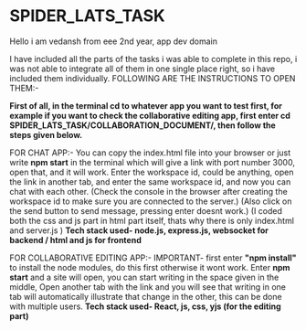 # SPIDER_LATS_TASK
Hello i am vedansh from eee 2nd year, app dev domain

I have included all the parts of the tasks i was able to complete in this repo, i was not able to integrate all of them in one single place right, so i have included them individually.
FOLLOWING ARE THE INSTRUCTIONS TO OPEN THEM:-


**First of all, in the terminal cd to whatever app you want to test first, for example if you want to check the collaborative editing app, first enter cd SPIDER_LATS_TASK/COLLABORATION_DOCUMENT/, then follow the steps given below.**


FOR CHAT APP:- 
You can copy the index.html file into your browser or just write **npm start** in the terminal which will give a link with port number 3000, open that, and it will work. 
Enter the workspace id, could be anything, open the link in another tab, and enter the same workspace id, and now you can chat with each other. (Check the console in the browser after creating the workspace id to make sure you are connected to the server.)
(Also click on the send button to send message, pressing enter doesnt work.)
(I coded both the css and js part in html part itself, thats why there is only index.html and server.js )
**Tech stack used- node.js, express.js, websocket for backend / html and js for frontend**

FOR COLLABORATIVE EDITING APP:-
IMPORTANT- first enter **"npm install"** to install the node modules, do this first otherwise it wont work.
Enter **npm start** and a site will open, you can start writing in the space given in the middle, Open another tab with the link and you will see that writing in one tab will automatically illustrate that change in the other, this can be done with multiple users.
**Tech stack used- React, js, css, yjs (for the editing part)**
